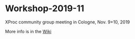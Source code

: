 # Workshop-2019-11
XProc community group meeting in Cologne, Nov. 9+10, 2019

More info is in the [Wiki](https://github.com/xproc/Workshop-2019-11/wiki)
